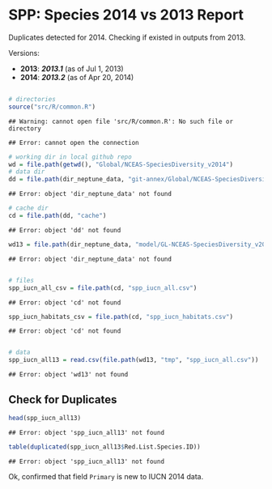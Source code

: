SPP: Species 2014 vs 2013 Report
========================================================

Duplicates detected for 2014. Checking if existed in outputs from 2013.

Versions:
* **2013**: _**2013.1**_ (as of Jul 1,  2013)
* **2014**: _**2013.2**_ (as of Apr 20, 2014)


```r

# directories
source("src/R/common.R")
```

```
## Warning: cannot open file 'src/R/common.R': No such file or directory
```

```
## Error: cannot open the connection
```

```r
# working dir in local github repo
wd = file.path(getwd(), "Global/NCEAS-SpeciesDiversity_v2014")
# data dir
dd = file.path(dir_neptune_data, "git-annex/Global/NCEAS-SpeciesDiversity_v2014")
```

```
## Error: object 'dir_neptune_data' not found
```

```r
# cache dir
cd = file.path(dd, "cache")
```

```
## Error: object 'dd' not found
```

```r
wd13 = file.path(dir_neptune_data, "model/GL-NCEAS-SpeciesDiversity_v2013a")
```

```
## Error: object 'dir_neptune_data' not found
```

```r

# files
spp_iucn_all_csv = file.path(cd, "spp_iucn_all.csv")
```

```
## Error: object 'cd' not found
```

```r
spp_iucn_habitats_csv = file.path(cd, "spp_iucn_habitats.csv")
```

```
## Error: object 'cd' not found
```

```r

# data
spp_iucn_all13 = read.csv(file.path(wd13, "tmp", "spp_iucn_all.csv"))
```

```
## Error: object 'wd13' not found
```


## Check for Duplicates


```r
head(spp_iucn_all13)
```

```
## Error: object 'spp_iucn_all13' not found
```

```r
table(duplicated(spp_iucn_all13$Red.List.Species.ID))
```

```
## Error: object 'spp_iucn_all13' not found
```


Ok, confirmed that field `Primary` is new to IUCN 2014 data.

